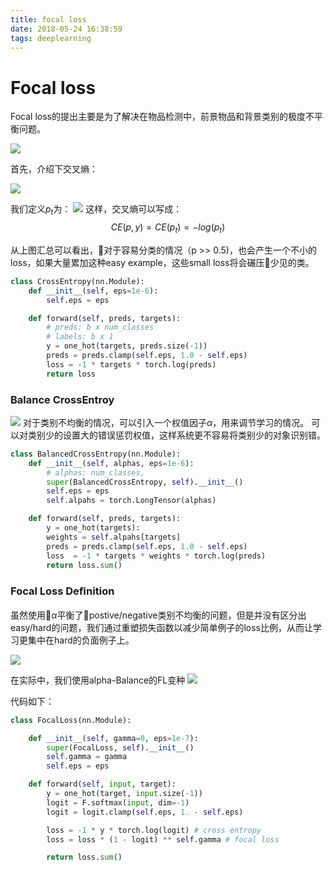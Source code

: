 ```yaml
---
title: focal loss
date: 2018-05-24 16:38:59
tags: deeplearning
---
```

# Focal loss

Focal loss的提出主要是为了解决在物品检测中，前景物品和背景类别的极度不平衡问题。

![](https://ws1.sinaimg.cn/large/9244e6f1gy1frnokl3iv7j20ls0k7wi7.jpg)
<!-- more -->
首先，介绍下交叉熵：

![](https://ws1.sinaimg.cn/large/9244e6f1gy1frnljzsp7nj20gg02zwel.jpg)

我们定义$p_t$为：
![](https://ws1.sinaimg.cn/large/9244e6f1gy1frnlkv1mm0j20ez03a749.jpg)
这样，交叉熵可以写成：
$$ CE(p, y) = CE(p_t) = -log(p_t) $$

从上图汇总可以看出，对于容易分类的情况（p >> 0.5)，也会产生一个不小的loss，如果大量累加这种easy example，这些small loss将会碾压少见的类。
```python
class CrossEntropy(nn.Module):
    def __init__(self, eps=1e-6):
        self.eps = eps

    def forward(self, preds, targets):
        # preds: b x num_classes
        # labels: b x 1
        y = one_hot(targets, preds.size(-1))
        preds = preds.clamp(self.eps, 1.0 - self.eps)
        loss = -1 * targets * torch.log(preds)
        return loss
```

### Balance CrossEntroy

![](https://ws1.sinaimg.cn/large/9244e6f1gy1frnoz7w84sj208a0290sl.jpg)
对于类别不均衡的情况，可以引入一个权值因子$\alpha$，用来调节学习的情况。
可以对类别少的设置大的错误惩罚权值，这样系统更不容易将类别少的对象识别错。

```python
class BalancedCrossEntropy(nn.Module):
    def __init__(self, alphas, eps=1e-6):
        # alphas: num_classes,
        super(BalancedCrossEntropy, self).__init__()
        self.eps = eps
        self.alpahs = torch.LongTensor(alphas)

    def forward(self, preds, targets):
        y = one_hot(targets):
        weights = self.alpahs[targets]
        preds = preds.clamp(self.eps, 1.0 - self.eps)
        loss  = -1 * targets * weights * torch.log(preds)
        return loss.sum()
```
### Focal Loss Deﬁnition
虽然使用$\alpha$平衡了postive/negative类别不均衡的问题，但是并没有区分出easy/hard的问题，我们通过重塑损失函数以减少简单例子的loss比例，从而让学习更集中在hard的负面例子上。

![](https://ws1.sinaimg.cn/large/9244e6f1gy1frnpn8zo7uj20ax021t8k.jpg)

在实际中，我们使用alpha-Balance的FL变种
![](https://ws1.sinaimg.cn/large/9244e6f1gy1frnpoa1j08j20b60233ye.jpg)

代码如下：
```python
class FocalLoss(nn.Module):

    def __init__(self, gamma=0, eps=1e-7):
        super(FocalLoss, self).__init__()
        self.gamma = gamma
        self.eps = eps

    def forward(self, input, target):
        y = one_hot(target, input.size(-1))
        logit = F.softmax(input, dim=-1)
        logit = logit.clamp(self.eps, 1. - self.eps)

        loss = -1 * y * torch.log(logit) # cross entropy
        loss = loss * (1 - logit) ** self.gamma # focal loss

        return loss.sum()
```